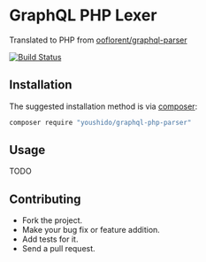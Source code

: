 # GraphQL PHP Lexer

Translated to PHP from [ooflorent/graphql-parser](https://github.com/ooflorent/graphql-parser)

[![Build Status](https://travis-ci.org/pdziok/graphql-php-parser.svg?branch=master)](https://travis-ci.org/pdziok/graphql-php-parser)

## Installation

The suggested installation method is via [composer](https://getcomposer.org/):

```sh
composer require "youshido/graphql-php-parser"
```

## Usage

TODO

## Contributing

* Fork the project.
* Make your bug fix or feature addition.
* Add tests for it.
* Send a pull request.
